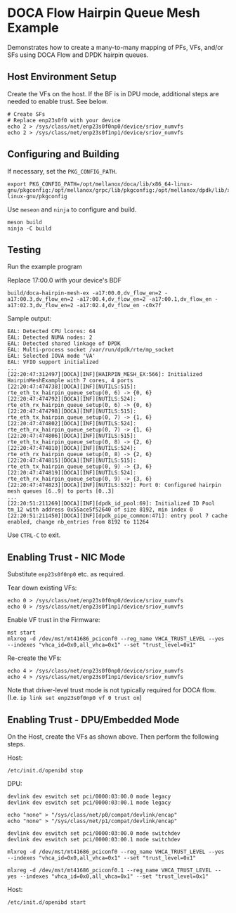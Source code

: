 # DOCA Flow Hairpin Queue Mesh Example

Demonstrates how to create a many-to-many mapping of PFs, VFs, and/or SFs using
DOCA Flow and DPDK hairpin queues.

## Host Environment Setup

Create the VFs on the host.
If the BF is in DPU mode, additional steps are needed to enable trust. See below.

```
# Create SFs
# Replace enp23s0f0 with your device
echo 2 > /sys/class/net/enp23s0f0np0/device/sriov_numvfs
echo 2 > /sys/class/net/enp23s0f1np1/device/sriov_numvfs
```

## Configuring and Building
If necessary, set the `PKG_CONFIG_PATH`.
```
export PKG_CONFIG_PATH=/opt/mellanox/doca/lib/x86_64-linux-gnu/pkgconfig:/opt/mellanox/grpc/lib/pkgconfig:/opt/mellanox/dpdk/lib/x86_64-linux-gnu/pkgconfig
```

Use `meseon` and `ninja` to configure and build.
```
meson build
ninja -C build
```

## Testing
Run the example program

Replace 17:00.0 with your device's BDF
```
build/doca-hairpin-mesh-ex -a17:00.0,dv_flow_en=2 -a17:00.3,dv_flow_en=2 -a17:00.4,dv_flow_en=2 -a17:00.1,dv_flow_en -a17:02.3,dv_flow_en=2 -a17:02.4,dv_flow_en -c0x7f
```
Sample output:
```
EAL: Detected CPU lcores: 64
EAL: Detected NUMA nodes: 2
EAL: Detected shared linkage of DPDK
EAL: Multi-process socket /var/run/dpdk/rte/mp_socket
EAL: Selected IOVA mode 'VA'
EAL: VFIO support initialized
...
[22:20:47:312497][DOCA][INF][HAIRPIN_MESH_EX:566]: Initialized HairpinMeshExample with 7 cores, 4 ports
[22:20:47:474738][DOCA][INF][NUTILS:515]: rte_eth_tx_hairpin_queue_setup(0, 6) -> {0, 6}
[22:20:47:474792][DOCA][INF][NUTILS:524]: rte_eth_rx_hairpin_queue_setup(0, 6) -> {0, 6}
[22:20:47:474798][DOCA][INF][NUTILS:515]: rte_eth_tx_hairpin_queue_setup(0, 7) -> {1, 6}
[22:20:47:474802][DOCA][INF][NUTILS:524]: rte_eth_rx_hairpin_queue_setup(0, 7) -> {1, 6}
[22:20:47:474806][DOCA][INF][NUTILS:515]: rte_eth_tx_hairpin_queue_setup(0, 8) -> {2, 6}
[22:20:47:474810][DOCA][INF][NUTILS:524]: rte_eth_rx_hairpin_queue_setup(0, 8) -> {2, 6}
[22:20:47:474815][DOCA][INF][NUTILS:515]: rte_eth_tx_hairpin_queue_setup(0, 9) -> {3, 6}
[22:20:47:474819][DOCA][INF][NUTILS:524]: rte_eth_rx_hairpin_queue_setup(0, 9) -> {3, 6}
[22:20:47:474823][DOCA][INF][NUTILS:532]: Port 0: Configured hairpin mesh queues [6..9] to ports [0..3]
...
[22:20:51:211269][DOCA][INF][dpdk_id_pool:69]: Initialized ID Pool tm_12 with address 0x55ace5f52640 of size 8192, min index 0
[22:20:51:211450][DOCA][INF][dpdk_pipe_common:471]: entry pool 7 cache enabled, change nb_entries from 8192 to 11264
```
Use `CTRL-C` to exit.

## Enabling Trust - NIC Mode

Substitute `enp23s0f0np0` etc. as required.

Tear down existing VFs:
```
echo 0 > /sys/class/net/enp23s0f0np0/device/sriov_numvfs
echo 0 > /sys/class/net/enp23s0f1np1/device/sriov_numvfs
```

Enable VF trust in the Firmware:
```
mst start
mlxreg -d /dev/mst/mt41686_pciconf0 --reg_name VHCA_TRUST_LEVEL --yes --indexes "vhca_id=0x0,all_vhca=0x1" --set "trust_level=0x1"
```

Re-create the VFs:
```
echo 4 > /sys/class/net/enp23s0f0np0/device/sriov_numvfs
echo 4 > /sys/class/net/enp23s0f1np1/device/sriov_numvfs
```

Note that driver-level trust mode is not typically required for DOCA flow. (I.e. `ip link set enp23s0f0np0 vf 0 trust on`)

## Enabling Trust - DPU/Embedded Mode

On the Host, create the VFs as shown above. Then perform the following steps.

Host:
```
/etc/init.d/openibd stop
```
DPU:
```
devlink dev eswitch set pci/0000:03:00.0 mode legacy
devlink dev eswitch set pci/0000:03:00.1 mode legacy

echo "none" > "/sys/class/net/p0/compat/devlink/encap"
echo "none" > "/sys/class/net/p1/compat/devlink/encap"

devlink dev eswitch set pci/0000:03:00.0 mode switchdev
devlink dev eswitch set pci/0000:03:00.1 mode switchdev

mlxreg -d /dev/mst/mt41686_pciconf0 --reg_name VHCA_TRUST_LEVEL --yes --indexes "vhca_id=0x0,all_vhca=0x1" --set "trust_level=0x1"

mlxreg -d /dev/mst/mt41686_pciconf0.1 --reg_name VHCA_TRUST_LEVEL --yes --indexes "vhca_id=0x0,all_vhca=0x1" --set "trust_level=0x1"
```
Host:
```
/etc/init.d/openibd start
```